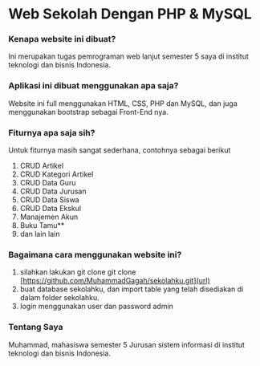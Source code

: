 # Web Sekolah Dengan PHP & MySQL

### Kenapa website ini dibuat?

Ini merupakan tugas pemrograman web lanjut semester 5 saya di institut teknologi dan bisnis Indonesia.

### Aplikasi ini dibuat menggunakan apa saja?

Website ini full menggunakan HTML, CSS, PHP dan MySQL, dan juga menggunakan bootstrap sebagai Front-End nya.

### Fiturnya apa saja sih?

Untuk fiturnya masih sangat sederhana, contohnya sebagai berikut

1. CRUD Artikel
2. CRUD Kategori Artikel
3. CRUD Data Guru
4. CRUD Data Jurusan
5. CRUD Data Siswa
6. CRUD Data Ekskul
7. Manajemen Akun
8. Buku Tamu\*\*
9. dan lain lain

### Bagaimana cara menggunakan website ini?

1. silahkan lakukan git clone
git clone [https://github.com/MuhammadGagah/sekolahku.git](url)
3. buat database sekolahku, dan import table yang telah disediakan di dalam folder sekolahku.
4. login menggunakan user dan password admin

### Tentang Saya

Muhammad, mahasiswa semester 5 Jurusan sistem informasi di institut teknologi dan bisnis Indonesia.
